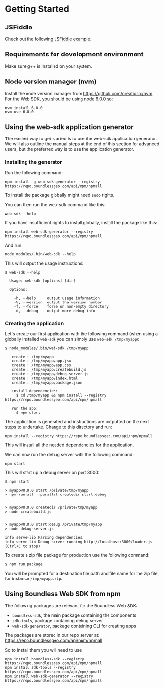 # Getting Started

## JSFiddle
Check out the following [JSFiddle example](https://jsfiddle.net/bartvde/4uwjvcej/).

## Requirements for development environment
Make sure g++ is installed on your system.

## Node version manager (nvm)
Install the node version manager from https://github.com/creationix/nvm
For the Web SDK, you should be using node 6.0.0 so:

```
nvm install 6.0.0
nvm use 6.0.0
```

## Using the web-sdk application generator
The easiest way to get started is to use the web-sdk application generator. We will also outline the manual steps at the end of this section for advanced users, but the preferred way is to use the application generator.


### Installing the generator
Run the following command:

```
npm install -g web-sdk-generator --registry https://repo.boundlessgeo.com/api/npm/npmall
```

To install the package globally might need ```sudo``` rights.

You can then run the web-sdk command like this:

```
web-sdk --help
```

If you have insufficient rights to install globally, install the package like this:

```
npm install web-sdk-generator --registry https://repo.boundlessgeo.com/api/npm/npmall
```

And run:

```
node_modules/.bin/web-sdk --help
```

This will output the usage instructions:

```
$ web-sdk --help

  Usage: web-sdk [options] [dir]

  Options:

    -h, --help     output usage information
    -V, --version  output the version number
    -f, --force    force on non-empty directory
    -d, --debug    output more debug info
```

### Creating the application
Let's create our first application with the following command (when using a globally installed ```web-sdk``` you can simply use ```web-sdk /tmp/myapp```):

```
$ node_modules/.bin/web-sdk /tmp/myapp

   create : /tmp/myapp
   create : /tmp/myapp/app.jsx
   create : /tmp/myapp/app.css
   create : /tmp/myapp/createbuild.js
   create : /tmp/myapp/debug-server.js
   create : /tmp/myapp/index.html
   create : /tmp/myapp/package.json

   install dependencies:
     $ cd /tmp/myapp && npm install --registry https://repo.boundlessgeo.com/api/npm/npmall

   run the app:
     $ npm start
```

The application is generated and instructions are outputted on the next steps to undertake. Change to this directory and run:

```
npm install --registry https://repo.boundlessgeo.com/api/npm/npmall
```

This will install all the needed dependencies for the application.

We can now run the debug server with the following command:

```
npm start
```

This will start up a debug server on port 3000:

```
$ npm start

> myapp@0.0.0 start /private/tmp/myapp
> npm-run-all --parallel createdir start:debug


> myapp@0.0.0 createdir /private/tmp/myapp
> node createbuild.js


> myapp@0.0.0 start:debug /private/tmp/myapp
> node debug-server.js

info serve-lib Parsing dependencies.
info serve-lib Debug server running http://localhost:3000/loader.js (Ctrl+C to stop)
```

To create a zip file package for production use the following command:

```
$ npm run package
```

You will be prompted for a destination file path and file name for the zip file, for instance ```/tmp/myapp.zip```.

## Using Boundless Web SDK from npm
The following packages are relevant for the Boundless Web SDK:

* ```boundless-sdk```, the main package containing the components 
* ```sdk-tools```, package containing debug server
* ```web-sdk-generator```, package containing CLI for creating apps

The packages are stored in our repo server at: https://repo.boundlessgeo.com/api/npm/npmall

So to install them you will need to use:

```
npm install boundless-sdk --registry https://repo.boundlessgeo.com/api/npm/npmall
npm install sdk-tools --registry https://repo.boundlessgeo.com/api/npm/npmall
npm install web-sdk-generator --registry https://repo.boundlessgeo.com/api/npm/npmall
```
